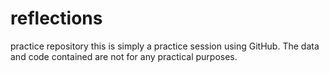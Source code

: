 # reflections
practice repository
this is simply a practice session using GitHub.  The data and code contained are not for any practical purposes.
